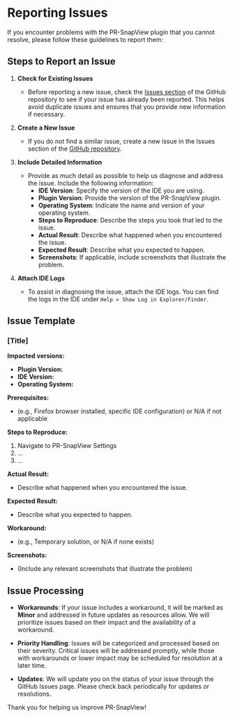 # Reporting Issues

If you encounter problems with the PR-SnapView plugin that you cannot resolve, please follow these guidelines to report them:

## Steps to Report an Issue

1. **Check for Existing Issues**
    - Before reporting a new issue, check the [Issues section](https://github.com/itRunFenix/PR-SnapView-plugin/issues) of the GitHub repository to see if your issue has already been reported. This helps avoid duplicate issues and ensures that you provide new information if necessary.

2. **Create a New Issue**
    - If you do not find a similar issue, create a new issue in the Issues section of the [GitHub repository](https://github.com/itRunFenix/PR-SnapView-plugin/issues).

3. **Include Detailed Information**
    - Provide as much detail as possible to help us diagnose and address the issue. Include the following information:
        - **IDE Version**: Specify the version of the IDE you are using.
        - **Plugin Version**: Provide the version of the PR-SnapView plugin.
        - **Operating System**: Indicate the name and version of your operating system.
        - **Steps to Reproduce**: Describe the steps you took that led to the issue.
        - **Actual Result**: Describe what happened when you encountered the issue.
        - **Expected Result**: Describe what you expected to happen.
        - **Screenshots**: If applicable, include screenshots that illustrate the problem.

4. **Attach IDE Logs**
    - To assist in diagnosing the issue, attach the IDE logs. You can find the logs in the IDE under `Help > Show Log in Explorer/Finder`.


## Issue Template

### [Title]

**Impacted versions:**
- **Plugin Version:**
- **IDE Version:**
- **Operating System:**

**Prerequisites:**
- (e.g., Firefox browser installed, specific IDE configuration) or N/A if not applicable

**Steps to Reproduce:**

1. Navigate to PR-SnapView Settings
2. ...
3. ...

**Actual Result:**
- Describe what happened when you encountered the issue.

**Expected Result:**
- Describe what you expected to happen.

**Workaround:**
- (e.g., Temporary solution, or N/A if none exists)

**Screenshots:**
- (Include any relevant screenshots that illustrate the problem)


## Issue Processing

- **Workarounds**: If your issue includes a workaround, it will be marked as **Minor** and addressed in future updates as resources allow. We will prioritize issues based on their impact and the availability of a workaround.

- **Priority Handling**: Issues will be categorized and processed based on their severity. Critical issues will be addressed promptly, while those with workarounds or lower impact may be scheduled for resolution at a later time.

- **Updates**: We will update you on the status of your issue through the GitHub Issues page. Please check back periodically for updates or resolutions.

Thank you for helping us improve PR-SnapView!
